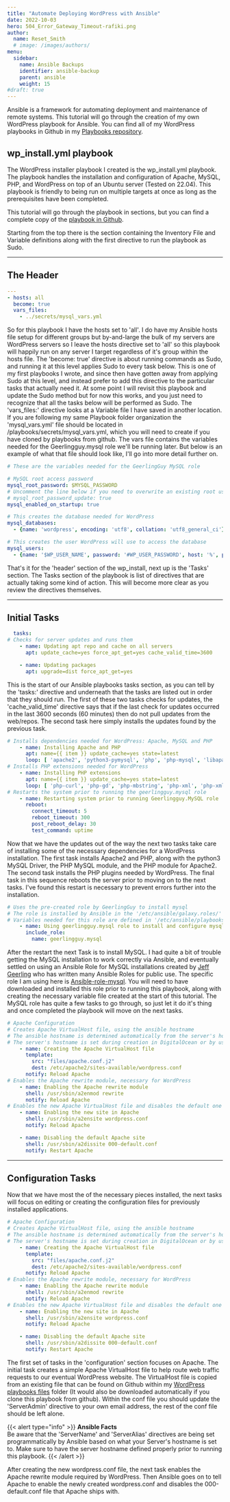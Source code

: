 ```yaml
---
title: "Automate Deploying WordPress with Ansible"
date: 2022-10-03
hero: 504_Error_Gateway_Timeout-rafiki.png
author:
  name: Reset_Smith
  # image: /images/authors/
menu:
  sidebar:
    name: Ansible Backups
    identifier: ansible-backup
    parent: ansible
    weight: 15
#draft: true
---
```



Ansible is a framework for automating deployment and maintenance of remote systems. This tutorial will go through the creation of my own WordPress playbook for Ansible. You can find all of my WordPress playbooks in Github in my [Playbooks repository](https://github.com/ResetSmith/playbooks).

## wp_install.yml playbook

The WordPress installer playbook I created is the wp_install.yml playbook. The playbook handles the installation and configuration of Apache, MySQL, PHP, and WordPress on top of an Ubuntu server (Tested on 22.04). This playbook is friendly to being run on multiple targets at once as long as the prerequisites have been completed.

This tutorial will go through the playbook in sections, but you can find a complete copy of the [playbook in Github](https://github.com/ResetSmith/playbooks/blob/main/wordpress/wp_install.yml).

Starting from the top there is the section containing the Inventory File and Variable definitions along with the first directive to run the playbook as Sudo.

---

## The Header

```yaml
---
- hosts: all
  become: true
  vars_files:
    - ../secrets/mysql_vars.yml
```

So for this playbook I have the hosts set to 'all'. I do have my Ansible hosts file setup for different groups but by-and-large the bulk of my servers are WordPress servers so I leave the hosts directive set to 'all' so this playbook will happily run on any server I target regardless of it's group within the hosts file. The 'become: true' directive is about running commands as Sudo, and running it at this level applies Sudo to every task below. This is one of my first playbooks I wrote, and since then have gotten away from applying Sudo at this level, and instead prefer to add this directive to the particular tasks that actually need it. At some point I will revisit this playbook and update the Sudo method but for now this works, and you just need to recognize that all the tasks below will be performed as Sudo. The 'vars_files:' directive looks at a Variable file I have saved in another location. If you are following my same Playbook folder organization the 'mysql_vars.yml' file should be located in /playbooks/secrets/mysql_vars.yml, which you will need to create if you have cloned by playbooks from github.  The vars file contains the variables needed for the Geerlingguy.mysql role we'll be running later. But below is an example of what that file should look like, I'll go into more detail further on.

```yaml
# These are the variables needed for the GeerlingGuy MySQL role

# MySQL root access password
mysql_root_password: $MYSQL_PASSWORD
# Uncomment the line below if you need to overwrite an existing root user password
# mysql_root_password_update: true
mysql_enabled_on_startup: true

# This creates the database needed for WordPress
mysql_databases:
  - {name: 'wordpress', encoding: 'utf8', collation: 'utf8_general_ci'}

# This creates the user WordPress will use to access the database
mysql_users:
  - {name: '$WP_USER_NAME', password: '#WP_USER_PASSWORD', host: '%', priv: 'wordpress.*:ALL'}
```

That's it for the 'header' section of the wp_install, next up is the 'Tasks' section. The Tasks section of the playbook is list of directives that are actually taking some kind of action. This will become more clear as you review the directives themselves.

---

## Initial Tasks

```yaml
  tasks:
# Checks for server updates and runs them
    - name: Updating apt repo and cache on all servers
      apt: update_cache=yes force_apt_get=yes cache_valid_time=3600

    - name: Updating packages
      apt: upgrade=dist force_apt_get=yes
```

This is the start of our Ansible playbooks tasks section, as you can tell by the 'tasks:' directive and underneath that the tasks are listed out in order that they should run. The first of these two tasks checks for updates, the 'cache_valid_time' directive says that if the last check for updates occurred in the last 3600 seconds (60 minutes) then do not pull updates from the web/repos. The second task here simply installs the updates found by the previous task.

```yaml
# Installs dependencies needed for WordPress: Apache, MySQL and PHP
    - name: Installing Apache and PHP
      apt: name={{ item }} update_cache=yes state=latest
      loop: [ 'apache2', 'python3-pymysql', 'php', 'php-mysql', 'libapache2-mod-php' ]
# Installs PHP extensions needed for WordPress
    - name: Installing PHP extensions
      apt: name={{ item }} update_cache=yes state=latest
      loop: [ 'php-curl', 'php-gd', 'php-mbstring', 'php-xml', 'php-xmlrpc', 'php-soap', 'php-intl', 'php-zip', 'php-imagick' ]
# Restarts the system prior to running the geerlingguy.mysql role
    - name: Restarting system prior to running Geerlingguy.MySQL role
      reboot:
        connect_timeout: 5
        reboot_timeout: 300
        post_reboot_delay: 30
        test_command: uptime
```

Now that we have the updates out of the way the next two tasks take care of installing some of the necessary dependencies for a WordPress installation. The first task installs Apache2 and PHP, along with the python3 MySQL Driver, the PHP MySQL module, and the PHP module for Apache2. The second task installs the PHP plugins needed by WordPress. The final task in this sequence reboots the server prior to moving on to the next tasks. I've found this restart is necessary to prevent errors further into the installation.

```yaml
# Uses the pre-created role by GeerlingGuy to install mysql
# The role is installed by Ansible in the '/etc/ansible/galaxy.roles/' folder
# Variables needed for this role are defined in '/etc/ansible/playbooks/secrets/mysql_vars.yml'
    - name: Using geerlingguy.mysql role to install and configure mysql
      include_role:
        name: geerlingguy.mysql
```

After the restart the next Task is to install MySQL. I had quite a bit of trouble getting the MySQL installation to work correctly via Ansible, and eventually settled on using an Ansible Role for MySQL installations created by [Jeff Geerling](https://github.com/geerlingguy) who has written many Ansible Roles for public use. The specific role I am using here is [Ansible-role-mysql](https://github.com/geerlingguy/ansible-role-mysql). You will need to have downloaded and installed this role prior to running this playbook, along with creating the necessary variable file created at the start of this tutorial. The MySQL role has quite a few tasks to go through, so just let it do it's thing and once completed the playbook will move on the next tasks.

```yaml
# Apache Configuration
# Creates Apache VirtualHost file, using the ansible hostname
# The ansible hostname is determined automatically from the server's hostname
# The server's hostname is set during creation in DigitalOcean or by using the 'hostnamectl' command on the server prior to running this playbook
    - name: Creating the Apache VirtualHost file
      template:
        src: "files/apache.conf.j2"
        dest: /etc/apache2/sites-available/wordpress.conf
      notify: Reload Apache
# Enables the Apache rewrite module, necessary for WordPress
    - name: Enabling the Apache rewrite module
      shell: /usr/sbin/a2enmod rewrite
      notify: Reload Apache
# Enables the new Apache VirtualHost file and disables the default one
    - name: Enabling the new site in Apache
      shell: /usr/sbin/a2ensite wordpress.conf
      notify: Reload Apache

    - name: Disabling the default Apache site
      shell: /usr/sbin/a2dissite 000-default.conf
      notify: Restart Apache
```

---

## Configuration Tasks

Now that we have most the of the necessary pieces installed, the next tasks will focus on editing or creating the configuration files for previously installed applications.

```yaml
# Apache Configuration
# Creates Apache VirtualHost file, using the ansible hostname
# The ansible hostname is determined automatically from the server's hostname
# The server's hostname is set during creation in DigitalOcean or by using the 'hostnamectl' command on the server prior to running this playbook
    - name: Creating the Apache VirtualHost file
      template:
        src: "files/apache.conf.j2"
        dest: /etc/apache2/sites-available/wordpress.conf
      notify: Reload Apache
# Enables the Apache rewrite module, necessary for WordPress
    - name: Enabling the Apache rewrite module
      shell: /usr/sbin/a2enmod rewrite
      notify: Reload Apache
# Enables the new Apache VirtualHost file and disables the default one
    - name: Enabling the new site in Apache
      shell: /usr/sbin/a2ensite wordpress.conf
      notify: Reload Apache

    - name: Disabling the default Apache site
      shell: /usr/sbin/a2dissite 000-default.conf
      notify: Restart Apache
```

The first set of tasks in the 'configuration' section focuses on Apache. The initial task creates a simple Apache VirtualHost file to help route web traffic requests to our eventual WordPress website. The VirtualHost file is copied from an existing file that can be found on Github within my [WordPress playbooks files](https://github.com/ResetSmith/playbooks/blob/main/wordpress/files/apache.conf.j2) folder (It would also be downloaded automatically if you clone this playbook from github). Within the conf file you should update the 'ServerAdmin' directive to your own email address, the rest of the conf file should be left alone. 

{{< alert type="info" >}}
**Ansible Facts**\
Be aware that the 'ServerName' and 'ServerAlias' directives are being set programmatically by Ansible based on what your Server's hostname is set to. Make sure to have the server hostname defined properly prior to running this playbook. 
{{< /alert >}}

After creating the new wordpress.conf file, the next task enables the Apache rewrite module required by WordPress. Then Ansible goes on to tell Apache to enable the newly created wordpress.conf and disables the 000-default.conf file that Apache ships with.

